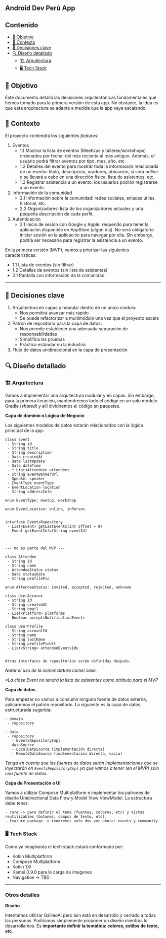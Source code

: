 ## Android Dev Perú App

## Contenido

- [🌟 Objetivo](#-objetivo)
- [📓 Contexto](#-contexto)
- [🤝 Decisiones clave](#-decisiones-clave)
- [🔍 Diseño detallado](#-diseño-detallado)
  - [🏗️ Arquitectura](#-arquitectura)
  - [🖥️ Tech Stack](#-tech-stack)

## 🌟 Objetivo

Este documento detalla las decisiones arquitectónicas fundamentales que hemos tomado para la primera versión de esta app. No obstante, la idea es que esta arquitectura se adapte a medida que la app vaya escalando.

## 📓 Contexto

El proyecto contendrá los siguientes _features_:
1. Eventos
   - 1.1 Mostrar la lista de eventos (MeetUps y talleres/workshops) ordenados por fecha: del más reciente al más antiguo. Además, el usuario podrá filtrar eventos por tipo, mes, año, etc.
   - 1.2 Detalles del evento para mostrar toda la información relacionada de un evento: título, descripción, oradores, ubicación, si será _online_ o se llevará a cabo en una dirección física, lista de asistentes, etc.
   - 1.3 Registrar asistencia a un evento: los usuarios podrán registrarse a un evento.
2. Información de la comunidad
   - 2.1 Información sobre la comunidad: redes sociales, enlaces útiles, historial, etc.
   - 2.2 Organizadores: lista de los organizadores actuales y una pequeña descripción de cada perfil.
3. Autenticación
   - 3.1 Inicio de sesión con Google y Apple: requerido para tener la aplicación disponible en AppStore (algún día). No será obligatorio iniciar sesión en la aplicación para navegar por ella. Sin embargo, podría ser necesario para registrar la asistencia a un evento.

En la primera versión (MVP), vamos a priorizar las siguientes características:

- 1.1 Lista de eventos (sin filtrar)
- 1.2 Detalles de eventos (sin lista de asistentes)
- 2.1 Pantalla con información de la comunidad


---

## 🤝 Decisiones clave

1. Arquitectura en capas y modular dentro de un único módulo:
    - Nos permitirá avanzar más rápido
    - Se puede refactorizar a multimódulo una vez que el proyecto escale
2. Patrón de repositorio para la capa de datos:
    - Nos permite establecer una adecuada separación de responsabilidades
    - Simplifica las pruebas
    - Práctica estándar en la industria
3. Flujo de datos unidireccional en la capa de presentación

## 🔍 Diseño detallado

### 🏗️ Arquitectura
Vamos a implementar una arquitectura modular y en capas. Sin embargo, para la primera iteración, mantendremos todo el código en un solo módulo Gradle (_shared_) y allí dividiremos el código en paquetes.

**Capa de dominio o Lógica de Negocio**

Los siguientes modelos de datos estarán relacionados con la lógica principal de la app:
```
class Event
 - String id
 - String title
 - String description
 - Date createdAt
 - Date lastUpdate
 - Date dateTime
 - * List<Attendee> attendees
 - String eventBannerUrl
 - Speaker speaker
 - EventType eventType
 - EventLocation location
 - String addressInfo

enum EventType: meetup, workshop

enum EventLocation: online, inPerson


interface EventsRepository
 - List<Event> getLastEvents(int offset = 0)
 - Event getEventInfo(String eventId)



--- no es parte del MVP ---

class Attendee
 - String id
 - String name
 - AttendeeStatus status
 - Date statusDate
 - String profilePic

enum AttendeeStatus: invited, accepted, rejected, unknown

class UserAccount
 - String id
 - String createdAt
 - String email
 - List<Platform> platforms
 - Boolean acceptsNotificationEvents

class UserProfile
 - String accountId
 - String name
 - String lastName
 - String profilePicUrl
 - List<String> attendedEventsIds


Otras interfaces de repositorios serán definidas después.

```

_Notar el uso de la nomenclatura camel case._

_*La clase Event no tendrá la lista de asistentes como atributo para el MVP_



**Capa de datos**

Para empezar no vamos a consumir ninguna fuente de datos externa, aplicaremos el patrón repositorio. La siguiente es la capa de datos estructurada sugerida:
```
- domain
 - repository

- data
 - repository
   - EventsRepositoryImpl
 - dataSource
   - LocalDataSource (implementación directa)
   - RemoteDataSource (implementación directa, vacía)
```
_Tenga en cuenta que las fuentes de datos serán implementaciones que se inyectarán en `EventsRepositoryImpl` ya que vamos a tener (en el MVP) solo una fuente de datos._



**Capa de Presentación o UI**

Vamos a utilizar Compose Multiplatform e implementar los patrones de diseño Unidirectional Data Flow y Model View ViewModel.
La estructura debe tener:
```
- core -> para definir el tema (fuentes, colores, etc) y vistas reutilizables (botones, campos de texto, etc).
- feature-package -> tendremos solo dos por ahora: events y community
```

### 🖥️ Tech Stack
Como ya imaginarás el tech stack estará conformado por:
- Kotlin Multiplatform
- Compose Multiplatform
- Kotlin 1.9
- Kamel 0.9.0 para la carga de imagenes
- Navigation -> TBD


---

### Otros detalles

**Diseño**

Intentamos utilizar GalileoAi pero aún está en desarrollo y cerrado a todas las personas. Podríamos simplemente proponer un diseño mientras lo desarrollamos. Es **importante definir la temática: colores, estilos de texto, etc**.

